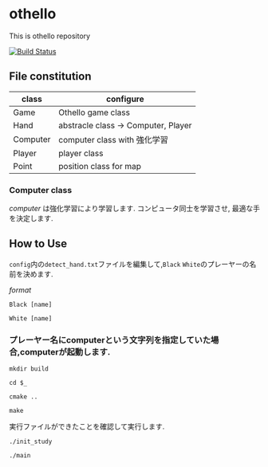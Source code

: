 # othello

This is othello repository

[![Build Status](https://travis-ci.org/Kose-i/othello.svg?branch=master)](https://travis-ci.org/Kose-i/othello)

[comment]: # ()

## File constitution

| class | configure |
----|----
| Game | Othello game class |
| Hand | abstracle class -> Computer, Player |
| Computer | computer class with 強化学習|
| Player | player class |
| Point | position class for map |

[comment]: # (`csvdir`を設置後,簡易的なAIの実装に移動. -> Hyoukakansuu class del)

### Computer class

*computer* は強化学習により学習します. コンピュータ同士を学習させ, 最適な手を決定します.

[comment]:# (強化学習を理解する)

## How to Use

`config`内の`detect_hand.txt`ファイルを編集して,`Black` `White`のプレーヤーの名前を決めます.

*format*

`Black [name]`

`White [name]`

### プレーヤー名にcomputerという文字列を指定していた場合,computerが起動します.

`mkdir build`

`cd $_`

`cmake ..`

`make`

実行ファイルができたことを確認して実行します.

`./init_study`

`./main`
